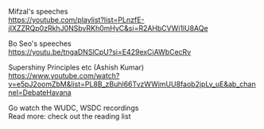 Mifzal's speeches  
https://youtube.com/playlist?list=PLnzfE-jIXZZRQp0zRkhJ0NSbvRKh0mHyC&si=R2AHbCVWi1lU8AQe

Bo Seo's speeches  
https://youtu.be/tngaDNSlCpU?si=E429exCiAWbCecRv

Supershiny Principles etc (Ashish Kumar)  
https://www.youtube.com/watch?v=e5pJ2oomZbM&list=PL8B_zBuhl66TvzWWimUU8faob2jpLv_uE&ab_channel=DebateHavana

Go watch the WUDC, WSDC recordings  
Read more: check out the reading list
